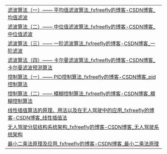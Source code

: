 

|                                                              |
| ------------------------------------------------------------ |
| [滤波算法（一）—— 平均值滤波算法_fxfreefly的博客-CSDN博客_均值滤波](https://blog.csdn.net/bhniunan/article/details/104589214) |
| [滤波算法（二）—— 中位值滤波算法_fxfreefly的博客-CSDN博客_中位值滤波](https://blog.csdn.net/bhniunan/article/details/104591123) |
| [滤波算法（三）—— 一阶滤波算法_fxfreefly的博客-CSDN博客_一阶滤波](https://blog.csdn.net/bhniunan/article/details/104592806) |
| [滤波算法（四）—— 卡尔曼滤波算法_fxfreefly的博客-CSDN博客_卡尔曼滤波预测算法](https://blog.csdn.net/bhniunan/article/details/104607668) |
| [控制算法（一）—— PID控制算法_fxfreefly的博客-CSDN博客_pid控制算法](https://blog.csdn.net/bhniunan/article/details/104925982) |
| [控制算法（二）—— 模糊控制算法_fxfreefly的博客-CSDN博客_模糊控制算法](https://blog.csdn.net/bhniunan/article/details/104970923) |
| [线性插值算法的原理、用法以及在无人驾驶中的应用_fxfreefly的博客-CSDN博客_线性插值法](https://blog.csdn.net/bhniunan/article/details/105050119) |
| [无人驾驶分层结构系统架构_fxfreefly的博客-CSDN博客_无人驾驶系统架构](https://blog.csdn.net/bhniunan/article/details/109783518) |
| [最小二乘法原理及应用_fxfreefly的博客-CSDN博客_最小二乘法原理](https://blog.csdn.net/bhniunan/article/details/117732307) |

